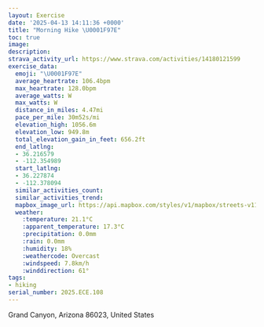 ```yaml
---
layout: Exercise
date: '2025-04-13 14:11:36 +0000'
title: "Morning Hike \U0001F97E"
toc: true
image:
description:
strava_activity_url: https://www.strava.com/activities/14180121599
exercise_data:
  emoji: "\U0001F97E"
  average_heartrate: 106.4bpm
  max_heartrate: 128.0bpm
  average_watts: W
  max_watts: W
  distance_in_miles: 4.47mi
  pace_per_mile: 30m52s/mi
  elevation_high: 1056.6m
  elevation_low: 949.8m
  total_elevation_gain_in_feet: 656.2ft
  end_latlng:
  - 36.216579
  - -112.354989
  start_latlng:
  - 36.227874
  - -112.378094
  similar_activities_count:
  similar_activities_trend:
  mapbox_image_url: https://api.mapbox.com/styles/v1/mapbox/streets-v11/static/path-5+787af2-1.0(g%7Cb%7CEbn%7BlTGSMSOY%3FG%5Cw%40HI%3Fe%40PUBOCE%5DGMa%40IE%7B%40A%5DOKOGOJ_BJq%40DMb%40w%40TWDM%3FOGIJMOIC%5B%40UJ_%40%3FILY%3Fu%40AKBMLIDg%40DMNKGKDO%40%5DDKIo%40SGCCKPUNs%40HM%3FYQWCWTUl%40STQJQ%40KCKMYMMHGLMJc%40LK%3FWKSEMGGUWOC%40MVEAOLKBORU%40MJENM%3F%40EDDSUUKm%40aAc%40_%40KQIC%5DLCAUa%40Ge%40%3F%5DCIKKAMGKAKEEC%3FGGIk%40QYa%40WIS%5Da%40e%40CYDm%40ZYDWNu%40AYEa%40%5BEs%40CKEOU_%40%40%3FABACGUOKGQOQk%40UGSf%40w%40H%5BP%5BPk%40NODYFI%3FWJQLQ%5CEN%40h%40_%40VATGJSGOAi%40HSJATKRQDIEWBUFYR%5B%5ESLKZM%40KBA%3FQEKOWEMGgAI%5BKmABYJ%5DNWNi%40TUl%40Y%60%40%3FJJLBJCJo%40CQFKVQIG%40CYMK%5BCUOKCQ%40KGUAIICI%5B%3FIDQAIDWAKKSCAcAAUWMWGEKEU%3Fq%40BMCUBe%40EOIUSI%5BBIZ%5Bd%40%3FFCPIZ%5B%60%40QRIdAOX%40%5EODEp%40Md%40OFIHg%40N_%40%5CEHIHALQTOHi%40R%5BNKFSJED_%40HQ%3FKJUCEM%40CKSKEOAKBQE%5B%3Fw%40Jc%40EMDGG_%40O_%40%3FYBg%40Je%40Bi%40Tc%40NM%5Cs%40HY%3FMEKBE%3FILSH%3FTK%3FKB%3FA%40%3FC%3F%40B%3FCACMCWLo%40M%5DFUIKSc%40QQUa%40I%5BJu%40HOJ%5DNaAHMFSCQB_%40CWEEGQMMCIBe%40Eg%40%3FWES%3FSNQVQDGB%5B%3FKQOSm%40u%40YQQEQ%40iBDYLWRGBEAU%40c%40My%40%3FoALSTCZBx%40%5CN%3FBM%3FU%40IPWJ%3Ft%40%5Cl%40Hp%40x%40LVZHFCJ%3Fb%40%5EZ%40%5EGLBJNJd%40DFV%5DHCDORKV%3Fr%40TVD%5ERHPDPAb%40%40BLBFLNJF%40%5Ec%40f%40%40b%40CHBRT%5CNNbAD%40l%40YNAn%40d%40RVD%40HCp%40PDFP%60%40ZFLR%60ABNFPVDhADJB%40TCHMLAbARN%40PHPLXlADDR%5ENRXJNLF%5CLDNJDK%40%3FHT%3FTTETH%40HFADEPBPEABFFDMPK%60%40Kd%40%5D%5CG%5EMJLNFLLFPPN%5EHTT%5Cd%40v%40UXBNHb%40%60%40j%40%5Cx%40rANP%60%40VR%5EHd%40%3FNEZWdAAZFFb%40ATHPLJ%3FPJHTDVLLAHDFDRNfAH%5EFHZAHIDKB%3FDRGl%40DFD%3F%40CADCCS%3FBCAB%40%3FR%3FFJOGA%3FBDFCDBEBMCB%40%3FGUCABDBBWHOBM%40L%40I%3FHAI%40ACJBKCH%40%40%40U%3FQN_%40Nc%40D%5DJ%5DJm%40TAVJ),pin-s-s+e5b22e(-112.37618,36.22868),pin-s-f+89ae00(-112.35555999999995,36.217959999999984)/auto/800x800?access_token=pk.eyJ1Ijoiam9zaGJlY2ttYW4iLCJhIjoiY205eWR2aDd1MWZ6djJrbXc4a3M0bWZleiJ9.XiG9OWkNcZk2QzjJbxLB4A
  weather:
    :temperature: 21.1°C
    :apparent_temperature: 17.3°C
    :precipitation: 0.0mm
    :rain: 0.0mm
    :humidity: 18%
    :weathercode: Overcast
    :windspeed: 7.8km/h
    :winddirection: 61°
tags:
- hiking
serial_number: 2025.ECE.108
---
```

Grand Canyon, Arizona 86023, United States
